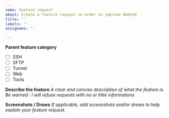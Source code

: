 ```yaml
---
name: Feature request
about: Create a feature request in order to improve WebSSH
title: ''
labels: ''
assignees: ''

---
```


**Parent feature category**
- [ ] SSH
- [ ] SFTP
- [ ] Tunnel
- [ ] Web
- [ ] Tools

**Describe the feature**
_A clear and concise description of what the feature is. Be warned : I will refuse requests with no or little informations_

**Screenshots / Draws**
_If applicable, add screenshots and/or draws to help explain your feature request._
